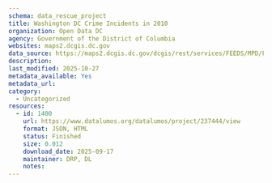 ```yaml
---
schema: data_rescue_project 
title: Washington DC Crime Incidents in 2010
organization: Open Data DC
agency: Government of the District of Columbia
websites: maps2.dcgis.dc.gov
data_source: https://maps2.dcgis.dc.gov/dcgis/rest/services/FEEDS/MPD/FeatureServer/34
description: 
last_modified: 2025-10-27
metadata_available: Yes
metadata_url: 
category:
  - Uncategorized 
resources:
  - id: 1400
    url: https://www.datalumos.org/datalumos/project/237444/view
    format: JSON, HTML
    status: Finished
    size: 0.012
    download_date: 2025-09-17
    maintainer: DRP, DL
    notes: 
---
```

